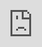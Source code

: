 ```yaml
---
layout: post
title: "세븐틴의 승관이 '도시의 사랑' OST 'The Reason'을 부른다."
author: "undefined"
thumbnail: "https://www.allkpop.com/upload/2021/01/content/290413/thumb/1611911596_germainej.jpg"
tags: 
---
```




<div class="video_wrapper" style="padding-top: 56.25%;">
    <iframe id="player" class="main_video" src="https://www.youtube.com/embed/juoDVqUGwac" width="100%" height="100%" frameborder="0" allowfullscreen="" style="display: block !important; position: absolute; top: 0px; left: 0px; width: 100%; height: 100%;"></iframe>
</div>


세븐틴의 승관이 `도시의 사랑 트럭` OST `이유`의 배후에 있는 목소리이다.

뮤직비디오 속 이은오/윤선아(김지원 분)와 박재원(지창욱 분)은 이별 당시 함께 따뜻한 추억을 되새긴다. "The Reason"은 누군가 여러분의 삶의 이유가 되는 것에 대한 부드러운 로맨틱 발라드입니다.

위의 승관이의 "이유"를 들어보세요! Lovestruck in the City`를 보셨나요?